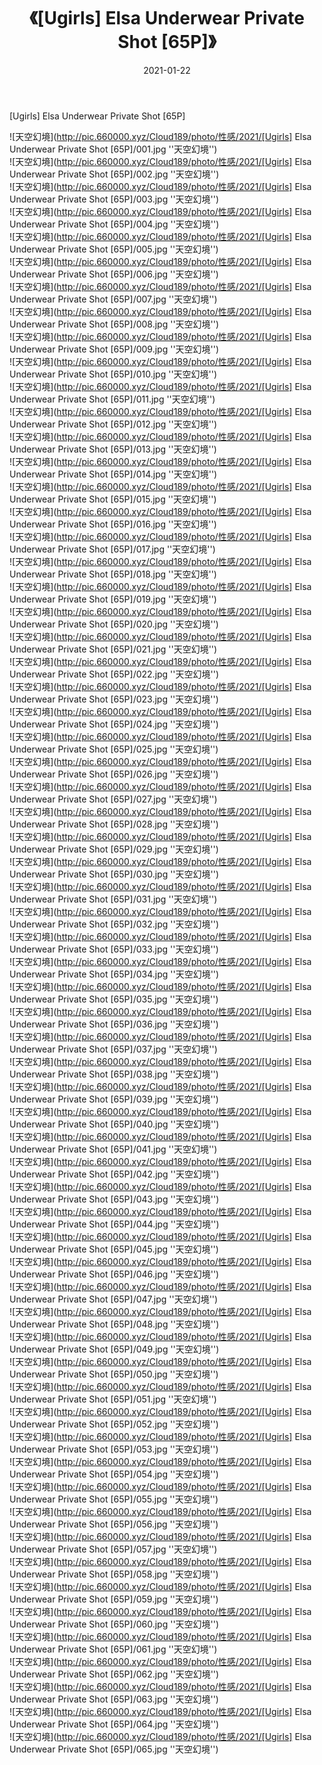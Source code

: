 ﻿---
layout: post
title:  《[Ugirls] Elsa Underwear Private Shot [65P]》
date:   2021-01-22
img: http://pic.660000.xyz/Cloud189/photo/性感/2021/[Ugirls] Elsa Underwear Private Shot [65P]/000.jpg
categories: [美女, 性感, 泳衣]
---

[Ugirls] Elsa Underwear Private Shot [65P]



![天空幻境](http://pic.660000.xyz/Cloud189/photo/性感/2021/[Ugirls] Elsa Underwear Private Shot [65P]/001.jpg ''天空幻境'') <br>
![天空幻境](http://pic.660000.xyz/Cloud189/photo/性感/2021/[Ugirls] Elsa Underwear Private Shot [65P]/002.jpg ''天空幻境'') <br>
![天空幻境](http://pic.660000.xyz/Cloud189/photo/性感/2021/[Ugirls] Elsa Underwear Private Shot [65P]/003.jpg ''天空幻境'') <br>
![天空幻境](http://pic.660000.xyz/Cloud189/photo/性感/2021/[Ugirls] Elsa Underwear Private Shot [65P]/004.jpg ''天空幻境'') <br>
![天空幻境](http://pic.660000.xyz/Cloud189/photo/性感/2021/[Ugirls] Elsa Underwear Private Shot [65P]/005.jpg ''天空幻境'') <br>
![天空幻境](http://pic.660000.xyz/Cloud189/photo/性感/2021/[Ugirls] Elsa Underwear Private Shot [65P]/006.jpg ''天空幻境'') <br>
![天空幻境](http://pic.660000.xyz/Cloud189/photo/性感/2021/[Ugirls] Elsa Underwear Private Shot [65P]/007.jpg ''天空幻境'') <br>
![天空幻境](http://pic.660000.xyz/Cloud189/photo/性感/2021/[Ugirls] Elsa Underwear Private Shot [65P]/008.jpg ''天空幻境'') <br>
![天空幻境](http://pic.660000.xyz/Cloud189/photo/性感/2021/[Ugirls] Elsa Underwear Private Shot [65P]/009.jpg ''天空幻境'') <br>
![天空幻境](http://pic.660000.xyz/Cloud189/photo/性感/2021/[Ugirls] Elsa Underwear Private Shot [65P]/010.jpg ''天空幻境'') <br>
![天空幻境](http://pic.660000.xyz/Cloud189/photo/性感/2021/[Ugirls] Elsa Underwear Private Shot [65P]/011.jpg ''天空幻境'') <br>
![天空幻境](http://pic.660000.xyz/Cloud189/photo/性感/2021/[Ugirls] Elsa Underwear Private Shot [65P]/012.jpg ''天空幻境'') <br>
![天空幻境](http://pic.660000.xyz/Cloud189/photo/性感/2021/[Ugirls] Elsa Underwear Private Shot [65P]/013.jpg ''天空幻境'') <br>
![天空幻境](http://pic.660000.xyz/Cloud189/photo/性感/2021/[Ugirls] Elsa Underwear Private Shot [65P]/014.jpg ''天空幻境'') <br>
![天空幻境](http://pic.660000.xyz/Cloud189/photo/性感/2021/[Ugirls] Elsa Underwear Private Shot [65P]/015.jpg ''天空幻境'') <br>
![天空幻境](http://pic.660000.xyz/Cloud189/photo/性感/2021/[Ugirls] Elsa Underwear Private Shot [65P]/016.jpg ''天空幻境'') <br>
![天空幻境](http://pic.660000.xyz/Cloud189/photo/性感/2021/[Ugirls] Elsa Underwear Private Shot [65P]/017.jpg ''天空幻境'') <br>
![天空幻境](http://pic.660000.xyz/Cloud189/photo/性感/2021/[Ugirls] Elsa Underwear Private Shot [65P]/018.jpg ''天空幻境'') <br>
![天空幻境](http://pic.660000.xyz/Cloud189/photo/性感/2021/[Ugirls] Elsa Underwear Private Shot [65P]/019.jpg ''天空幻境'') <br>
![天空幻境](http://pic.660000.xyz/Cloud189/photo/性感/2021/[Ugirls] Elsa Underwear Private Shot [65P]/020.jpg ''天空幻境'') <br>
![天空幻境](http://pic.660000.xyz/Cloud189/photo/性感/2021/[Ugirls] Elsa Underwear Private Shot [65P]/021.jpg ''天空幻境'') <br>
![天空幻境](http://pic.660000.xyz/Cloud189/photo/性感/2021/[Ugirls] Elsa Underwear Private Shot [65P]/022.jpg ''天空幻境'') <br>
![天空幻境](http://pic.660000.xyz/Cloud189/photo/性感/2021/[Ugirls] Elsa Underwear Private Shot [65P]/023.jpg ''天空幻境'') <br>
![天空幻境](http://pic.660000.xyz/Cloud189/photo/性感/2021/[Ugirls] Elsa Underwear Private Shot [65P]/024.jpg ''天空幻境'') <br>
![天空幻境](http://pic.660000.xyz/Cloud189/photo/性感/2021/[Ugirls] Elsa Underwear Private Shot [65P]/025.jpg ''天空幻境'') <br>
![天空幻境](http://pic.660000.xyz/Cloud189/photo/性感/2021/[Ugirls] Elsa Underwear Private Shot [65P]/026.jpg ''天空幻境'') <br>
![天空幻境](http://pic.660000.xyz/Cloud189/photo/性感/2021/[Ugirls] Elsa Underwear Private Shot [65P]/027.jpg ''天空幻境'') <br>
![天空幻境](http://pic.660000.xyz/Cloud189/photo/性感/2021/[Ugirls] Elsa Underwear Private Shot [65P]/028.jpg ''天空幻境'') <br>
![天空幻境](http://pic.660000.xyz/Cloud189/photo/性感/2021/[Ugirls] Elsa Underwear Private Shot [65P]/029.jpg ''天空幻境'') <br>
![天空幻境](http://pic.660000.xyz/Cloud189/photo/性感/2021/[Ugirls] Elsa Underwear Private Shot [65P]/030.jpg ''天空幻境'') <br>
![天空幻境](http://pic.660000.xyz/Cloud189/photo/性感/2021/[Ugirls] Elsa Underwear Private Shot [65P]/031.jpg ''天空幻境'') <br>
![天空幻境](http://pic.660000.xyz/Cloud189/photo/性感/2021/[Ugirls] Elsa Underwear Private Shot [65P]/032.jpg ''天空幻境'') <br>
![天空幻境](http://pic.660000.xyz/Cloud189/photo/性感/2021/[Ugirls] Elsa Underwear Private Shot [65P]/033.jpg ''天空幻境'') <br>
![天空幻境](http://pic.660000.xyz/Cloud189/photo/性感/2021/[Ugirls] Elsa Underwear Private Shot [65P]/034.jpg ''天空幻境'') <br>
![天空幻境](http://pic.660000.xyz/Cloud189/photo/性感/2021/[Ugirls] Elsa Underwear Private Shot [65P]/035.jpg ''天空幻境'') <br>
![天空幻境](http://pic.660000.xyz/Cloud189/photo/性感/2021/[Ugirls] Elsa Underwear Private Shot [65P]/036.jpg ''天空幻境'') <br>
![天空幻境](http://pic.660000.xyz/Cloud189/photo/性感/2021/[Ugirls] Elsa Underwear Private Shot [65P]/037.jpg ''天空幻境'') <br>
![天空幻境](http://pic.660000.xyz/Cloud189/photo/性感/2021/[Ugirls] Elsa Underwear Private Shot [65P]/038.jpg ''天空幻境'') <br>
![天空幻境](http://pic.660000.xyz/Cloud189/photo/性感/2021/[Ugirls] Elsa Underwear Private Shot [65P]/039.jpg ''天空幻境'') <br>
![天空幻境](http://pic.660000.xyz/Cloud189/photo/性感/2021/[Ugirls] Elsa Underwear Private Shot [65P]/040.jpg ''天空幻境'') <br>
![天空幻境](http://pic.660000.xyz/Cloud189/photo/性感/2021/[Ugirls] Elsa Underwear Private Shot [65P]/041.jpg ''天空幻境'') <br>
![天空幻境](http://pic.660000.xyz/Cloud189/photo/性感/2021/[Ugirls] Elsa Underwear Private Shot [65P]/042.jpg ''天空幻境'') <br>
![天空幻境](http://pic.660000.xyz/Cloud189/photo/性感/2021/[Ugirls] Elsa Underwear Private Shot [65P]/043.jpg ''天空幻境'') <br>
![天空幻境](http://pic.660000.xyz/Cloud189/photo/性感/2021/[Ugirls] Elsa Underwear Private Shot [65P]/044.jpg ''天空幻境'') <br>
![天空幻境](http://pic.660000.xyz/Cloud189/photo/性感/2021/[Ugirls] Elsa Underwear Private Shot [65P]/045.jpg ''天空幻境'') <br>
![天空幻境](http://pic.660000.xyz/Cloud189/photo/性感/2021/[Ugirls] Elsa Underwear Private Shot [65P]/046.jpg ''天空幻境'') <br>
![天空幻境](http://pic.660000.xyz/Cloud189/photo/性感/2021/[Ugirls] Elsa Underwear Private Shot [65P]/047.jpg ''天空幻境'') <br>
![天空幻境](http://pic.660000.xyz/Cloud189/photo/性感/2021/[Ugirls] Elsa Underwear Private Shot [65P]/048.jpg ''天空幻境'') <br>
![天空幻境](http://pic.660000.xyz/Cloud189/photo/性感/2021/[Ugirls] Elsa Underwear Private Shot [65P]/049.jpg ''天空幻境'') <br>
![天空幻境](http://pic.660000.xyz/Cloud189/photo/性感/2021/[Ugirls] Elsa Underwear Private Shot [65P]/050.jpg ''天空幻境'') <br>
![天空幻境](http://pic.660000.xyz/Cloud189/photo/性感/2021/[Ugirls] Elsa Underwear Private Shot [65P]/051.jpg ''天空幻境'') <br>
![天空幻境](http://pic.660000.xyz/Cloud189/photo/性感/2021/[Ugirls] Elsa Underwear Private Shot [65P]/052.jpg ''天空幻境'') <br>
![天空幻境](http://pic.660000.xyz/Cloud189/photo/性感/2021/[Ugirls] Elsa Underwear Private Shot [65P]/053.jpg ''天空幻境'') <br>
![天空幻境](http://pic.660000.xyz/Cloud189/photo/性感/2021/[Ugirls] Elsa Underwear Private Shot [65P]/054.jpg ''天空幻境'') <br>
![天空幻境](http://pic.660000.xyz/Cloud189/photo/性感/2021/[Ugirls] Elsa Underwear Private Shot [65P]/055.jpg ''天空幻境'') <br>
![天空幻境](http://pic.660000.xyz/Cloud189/photo/性感/2021/[Ugirls] Elsa Underwear Private Shot [65P]/056.jpg ''天空幻境'') <br>
![天空幻境](http://pic.660000.xyz/Cloud189/photo/性感/2021/[Ugirls] Elsa Underwear Private Shot [65P]/057.jpg ''天空幻境'') <br>
![天空幻境](http://pic.660000.xyz/Cloud189/photo/性感/2021/[Ugirls] Elsa Underwear Private Shot [65P]/058.jpg ''天空幻境'') <br>
![天空幻境](http://pic.660000.xyz/Cloud189/photo/性感/2021/[Ugirls] Elsa Underwear Private Shot [65P]/059.jpg ''天空幻境'') <br>
![天空幻境](http://pic.660000.xyz/Cloud189/photo/性感/2021/[Ugirls] Elsa Underwear Private Shot [65P]/060.jpg ''天空幻境'') <br>
![天空幻境](http://pic.660000.xyz/Cloud189/photo/性感/2021/[Ugirls] Elsa Underwear Private Shot [65P]/061.jpg ''天空幻境'') <br>
![天空幻境](http://pic.660000.xyz/Cloud189/photo/性感/2021/[Ugirls] Elsa Underwear Private Shot [65P]/062.jpg ''天空幻境'') <br>
![天空幻境](http://pic.660000.xyz/Cloud189/photo/性感/2021/[Ugirls] Elsa Underwear Private Shot [65P]/063.jpg ''天空幻境'') <br>
![天空幻境](http://pic.660000.xyz/Cloud189/photo/性感/2021/[Ugirls] Elsa Underwear Private Shot [65P]/064.jpg ''天空幻境'') <br>
![天空幻境](http://pic.660000.xyz/Cloud189/photo/性感/2021/[Ugirls] Elsa Underwear Private Shot [65P]/065.jpg ''天空幻境'') <br>